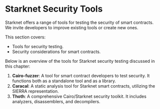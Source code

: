 # Starknet Security Tools

Starknet offers a range of tools for testing the security of smart contracts. We invite developers to improve existing tools or create new ones.

This section covers:

- Tools for security testing.
- Security considerations for smart contracts.

Below is an overview of the tools for Starknet security testing discussed in this chapter:

1. **Cairo-fuzzer**: A tool for smart contract developers to test security. It functions both as a standalone tool and as a library.
2. **Caracal**: A static analysis tool for Starknet smart contracts, utilizing the SIERRA representation.
3. **Thoth**: A comprehensive Cairo/Starknet security toolkit. It includes analyzers, disassemblers, and decompilers.
